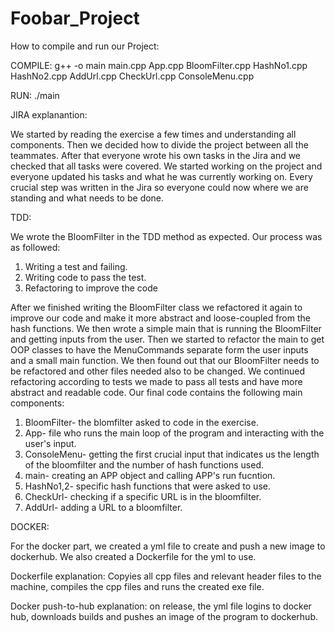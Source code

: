 # Foobar_Project

How to compile and run our Project:

COMPILE: g++ -o main main.cpp App.cpp  BloomFilter.cpp HashNo1.cpp HashNo2.cpp AddUrl.cpp CheckUrl.cpp ConsoleMenu.cpp

RUN:  ./main

JIRA explanantion:

We started by reading the exercise a few times and understanding all components.
Then we decided how to divide the project between all the teammates.
After that everyone wrote his own tasks in the Jira and we checked that all tasks were covered.
We started working on the project and everyone updated his tasks and what he was currently working on.
Every crucial step was written in the Jira so everyone could now where we are standing and what needs to be done.

TDD:

We wrote the BloomFilter in the TDD method as expected.
Our process was as followed:
1. Writing a test and failing.
2. Writing code to pass the test.
3. Refactoring to improve the code


After we finished writing the BloomFilter class we refactored it again to improve our code and make it more abstract and loose-coupled from the hash functions.
We then wrote a simple main that is running the BloomFilter and getting inputs from the user.
Then we started to refactor the main to get OOP classes to have the MenuCommands separate form the user 
inputs and a small main function.
We then found out that our BloomFilter needs to be refactored and other files needed also to 
be changed.
We continued refactoring according to tests we made to pass all tests and have more abstract and readable code.
Our final code contains the following main components: 
1. BloomFilter- the blomfilter asked to code in the exercise.
2. App- file who runs the main loop of the program and interacting with the user's input.
3. ConsoleMenu- getting the first crucial input that indicates us the length of the bloomfilter and the number of hash functions used.
4. main- creating an APP object and calling APP's run fucntion.
5. HashNo1,2- specific hash functions that were asked to use.
6. CheckUrl- checking if a specific URL is in the bloomfilter.
7. AddUrl- adding a URL to a bloomfilter.


DOCKER:

For the docker part, we created a yml file to create and push a new image to dockerhub.
We also created a Dockerfile for the yml to use.

Dockerfile explanation: 
Copyies all cpp files and relevant header files to the machine, compiles the cpp files and runs the created exe file.

Docker push-to-hub explanation:
on release, the yml file logins to docker hub, downloads builds and pushes an image of the program to dockerhub.
